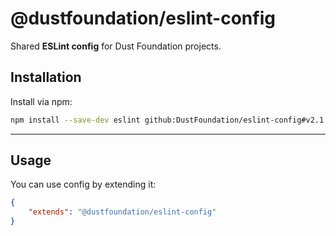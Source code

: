 # @dustfoundation/eslint-config

Shared **ESLint config** for Dust Foundation projects.

## Installation

Install via npm:

```sh
npm install --save-dev eslint github:DustFoundation/eslint-config#v2.1.0
```

---

## Usage

You can use config by extending it:

```json
{
	"extends": "@dustfoundation/eslint-config"
}
```
